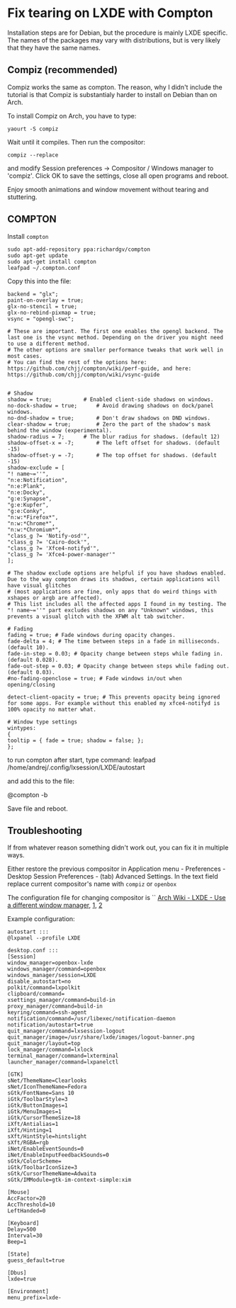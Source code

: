 # Fix tearing on LXDE with Compton

Installation steps are for Debian, but the procedure is mainly LXDE specific. The names of the packages may vary with distributions, but is very likely that they have the same names.

## Compiz (recommended)

Compiz works the same as compton. The reason, why I didn't include the tutorial is that Compiz is substantialy harder to install on Debian than on Arch.

To install Compiz on Arch, you have to type:

    yaourt -S compiz

Wait until it compiles. Then run the compositor:

	compiz --replace
    
and modify Session preferences -> Compositor / Windows manager to 'compiz'. Click OK to save the settings, close all open programs and reboot.

Enjoy smooth animations and window movement without tearing and stuttering.

## COMPTON

Install `compton`

    sudo apt-add-repository ppa:richardgv/compton
    sudo apt-get update
    sudo apt-get install compton
    leafpad ~/.compton.conf

Copy this into the file:

    backend = "glx";
    paint-on-overlay = true;
    glx-no-stencil = true;
    glx-no-rebind-pixmap = true;
    vsync = "opengl-swc"; 

    # These are important. The first one enables the opengl backend. The last one is the vsync method. Depending on the driver you might need to use a different method.
    # The other options are smaller performance tweaks that work well in most cases. 
    # You can find the rest of the options here: https://github.com/chjj/compton/wiki/perf-guide, and here: https://github.com/chjj/compton/wiki/vsync-guide


    # Shadow
    shadow = true;			# Enabled client-side shadows on windows.
    no-dock-shadow = true;		# Avoid drawing shadows on dock/panel windows.
    no-dnd-shadow = true;		# Don't draw shadows on DND windows.
    clear-shadow = true;		# Zero the part of the shadow's mask behind the window (experimental).
    shadow-radius = 7;		# The blur radius for shadows. (default 12)
    shadow-offset-x = -7;		# The left offset for shadows. (default -15)
    shadow-offset-y = -7;		# The top offset for shadows. (default -15)
    shadow-exclude = [
    "! name~=''",
    "n:e:Notification",
    "n:e:Plank",
    "n:e:Docky",
    "g:e:Synapse",
    "g:e:Kupfer",
    "g:e:Conky",
    "n:w:*Firefox*",
    "n:w:*Chrome*",
    "n:w:*Chromium*",
    "class_g ?= 'Notify-osd'",
    "class_g ?= 'Cairo-dock'",
    "class_g ?= 'Xfce4-notifyd'",
    "class_g ?= 'Xfce4-power-manager'"
    ];

    # The shadow exclude options are helpful if you have shadows enabled. Due to the way compton draws its shadows, certain applications will have visual glitches 
    # (most applications are fine, only apps that do weird things with xshapes or argb are affected). 
    # This list includes all the affected apps I found in my testing. The "! name~=''" part excludes shadows on any "Unknown" windows, this prevents a visual glitch with the XFWM alt tab switcher.

    # Fading
    fading = true; # Fade windows during opacity changes.
    fade-delta = 4; # The time between steps in a fade in milliseconds. (default 10).
    fade-in-step = 0.03; # Opacity change between steps while fading in. (default 0.028).
    fade-out-step = 0.03; # Opacity change between steps while fading out. (default 0.03).
    #no-fading-openclose = true; # Fade windows in/out when opening/closing

    detect-client-opacity = true; # This prevents opacity being ignored for some apps. For example without this enabled my xfce4-notifyd is 100% opacity no matter what.

    # Window type settings
    wintypes:
    {
    tooltip = { fade = true; shadow = false; };
    };

to run compton after start, type command:
leafpad /home/andrej/.config/lxsession/LXDE/autostart

and add this to the file:

@compton -b


Save file and reboot.

## Troubleshooting

If from whatever reason something didn't work out, you can fix it in multiple ways.

Either restore the previous compositor in Application menu - Preferences - Desktop Session Preferences - (tab) Advanced Settings. In the text field replace current compositor's name with `compiz` or `openbox`

The configuration file for changing compositor is `` [Arch Wiki - LXDE - Use a different window manager](https://wiki.archlinux.org/index.php/LXDE#Use_a_different_window_manager), [1](https://forum.lxde.org/viewtopic.php?p=53256#p53256), [2](https://github.com/lxde/lxsession/blob/master/data/desktop.conf.example)

Example configuration:

    autostart :::
    @lxpanel --profile LXDE

    desktop.conf :::
    [Session]
    window_manager=openbox-lxde
    windows_manager/command=openbox
    windows_manager/session=LXDE
    disable_autostart=no
    polkit/command=lxpolkit
    clipboard/command=
    xsettings_manager/command=build-in
    proxy_manager/command=build-in
    keyring/command=ssh-agent
    notification/command=/usr/libexec/notification-daemon
    notification/autostart=true
    quit_manager/command=lxsession-logout
    quit_manager/image=/usr/share/lxde/images/logout-banner.png
    quit_manager/layout=top
    lock_manager/command=lxlock
    terminal_manager/command=lxterminal
    launcher_manager/command=lxpanelctl

    [GTK]
    sNet/ThemeName=Clearlooks
    sNet/IconThemeName=Fedora
    sGtk/FontName=Sans 10
    iGtk/ToolbarStyle=3
    iGtk/ButtonImages=1
    iGtk/MenuImages=1
    iGtk/CursorThemeSize=18
    iXft/Antialias=1
    iXft/Hinting=1
    sXft/HintStyle=hintslight
    sXft/RGBA=rgb
    iNet/EnableEventSounds=0
    iNet/EnableInputFeedbackSounds=0
    sGtk/ColorScheme=
    iGtk/ToolbarIconSize=3
    sGtk/CursorThemeName=Adwaita
    sGtk/IMModule=gtk-im-context-simple:xim

    [Mouse]
    AccFactor=20
    AccThreshold=10
    LeftHanded=0

    [Keyboard]
    Delay=500
    Interval=30
    Beep=1

    [State]
    guess_default=true

    [Dbus]
    lxde=true

    [Environment]
    menu_prefix=lxde-



